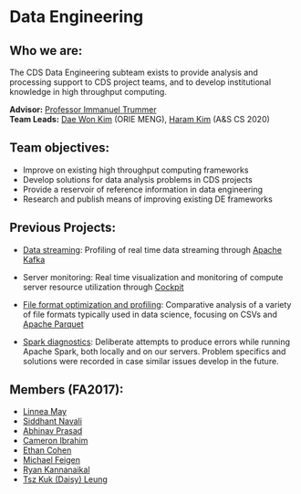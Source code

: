 # Data Engineering

## Who we are:
The CDS Data Engineering subteam exists to provide analysis and processing support to CDS project teams, and to develop institutional knowledge in high throughput computing. 

**Advisor:** [Professor Immanuel Trummer](http://www.itrummer.org/)  
**Team Leads:** [Dae Won Kim](https://github.com/dwkwvss) (ORIE MENG), [Haram Kim](https://github.com/haramkim-1) (A&S CS 2020) 

## Team objectives:
* Improve on existing high throughput computing frameworks
* Develop solutions for data analysis problems in CDS projects
* Provide a reservoir of reference information in data engineering
* Research and publish means of improving existing DE frameworks

## Previous Projects:
* [Data streaming](https://github.com/CornellDataScience/DataEngineering/tree/master/archive/kafka_streaming): Profiling of real time data streaming through [Apache Kafka](https://kafka.apache.org)

* Server monitoring: Real time visualization and monitoring of compute server resource utilization through [Cockpit](http://cockpit-project.org/)

* [File format optimization and profiling](https://github.com/CornellDataScience/DataEngineering/tree/master/archive/file_formats): Comparative analysis of a variety of file formats typically used in data science, focusing on CSVs and [Apache Parquet](https://parquet.apache.org)

* [Spark diagnostics](https://github.com/CornellDataScience/DataEngineering/tree/master/archive/diagnostics): Deliberate attempts to produce errors while running Apache Spark, both locally and on our servers. Problem specifics and solutions were recorded in case similar issues develop in the future.


## Members (FA2017):
* [Linnea May](https://github.com/linnealovespie)
* [Siddhant Navali](https://github.com/SiddhantNavali)
* [Abhinav Prasad](https://github.com/abhinavp99)
* [Cameron Ibrahim](https://github.com/cai29)
* [Ethan Cohen]()
* [Michael Feigen](https://github.com/michaelfeigen)
* [Ryan Kannanaikal](https://github.com/rk635)
* [Tsz Kuk (Daisy) Leung](https://github.com/astro313)
